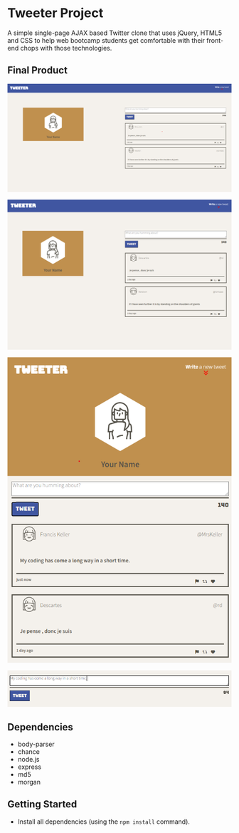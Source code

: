 # Tweeter Project

A simple single-page AJAX based Twitter clone that uses jQuery, HTML5 and CSS to help web bootcamp students get comfortable with their front-end chops with those technologies.

## Final Product

!["Showcasing the fullscreen app with a tweet."](https://github.com/codingMadeSimple/tweeterV1/blob/master/docs/fullscreen.png?raw=true)

!["The app will stay with the larger format up until 1230px width."](https://github.com/codingMadeSimple/tweeterV1/blob/master/docs/windowed-large-screen.png?raw=true)

!["Showcases the small version of the app with a submitted tweet, which changes format dynamically."](https://github.com/codingMadeSimple/tweeterV1/blob/master/docs/small-windowed-with-tweet.png?raw=true)

!["Active charactar count feature."](https://github.com/codingMadeSimple/tweeterV1/blob/master/docs/active-character-count.png?raw=true)

## Dependencies

- body-parser
- chance
- node.js
- express
- md5
- morgan

## Getting Started

- Install all dependencies (using the `npm install` command).